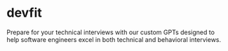 # devfit
Prepare for your technical interviews with our custom GPTs designed to help software engineers excel in both technical and behavioral interviews.
